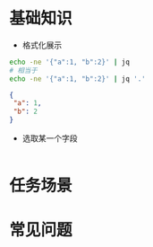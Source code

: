 # 基础知识

* 格式化展示
```bash
echo -ne '{"a":1, "b":2}' | jq
# 相当于
echo -ne '{"a":1, "b":2}' | jq '.'
```
```json
{
 "a": 1,
 "b": 2
}
```

* 选取某一个字段
```bash
```
 

# 任务场景


# 常见问题